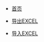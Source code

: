 <!-- docs/_sidebar.md -->

* [首页](README "123456")

* [导出EXCEL](导出EXCEL "The greatest guide in the world")

* [导入EXCEL](导入Excel)

  

